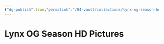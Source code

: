 ```yaml
---
{"dg-publish":true,"permalink":"/04-vault/collections/lynx-og-season-hd-pictures/","noteIcon":"","created":"2025-09-06T21:10:25.705+02:00","updated":"2025-09-06T21:10:45.855+02:00"}
---
```


# Lynx OG Season HD Pictures